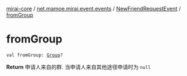 [mirai-core](../../index.md) / [net.mamoe.mirai.event.events](../index.md) / [NewFriendRequestEvent](index.md) / [fromGroup](./from-group.md)

# fromGroup

`val fromGroup: `[`Group`](../../net.mamoe.mirai.contact/-group/index.md)`?`

**Return**
申请人来自的群. 当申请人来自其他途径申请时为 `null`

